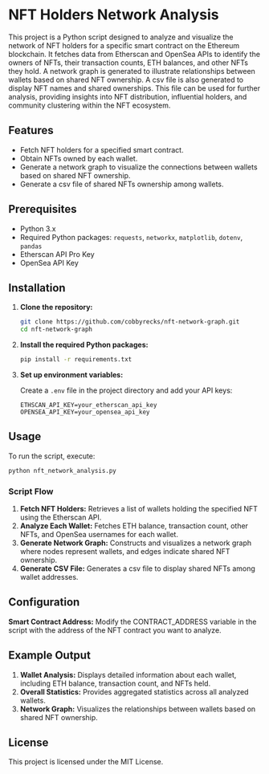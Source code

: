 # NFT Holders Network Analysis

This project is a Python script designed to analyze and visualize the network of NFT holders for a specific smart contract on the Ethereum blockchain. It fetches data from Etherscan and OpenSea APIs to identify the owners of NFTs, their transaction counts, ETH balances, and other NFTs they hold. A network graph is generated to illustrate relationships between wallets based on shared NFT ownership. A csv file is also generated to display NFT names and shared ownerships. This file can be used for further analysis, providing insights into NFT distribution, influential holders, and community clustering within the NFT ecosystem.

## Features

- Fetch NFT holders for a specified smart contract.
- Obtain NFTs owned by each wallet.
- Generate a network graph to visualize the connections between wallets based on shared NFT ownership.
- Generate a csv file of shared NFTs ownership among wallets.

## Prerequisites

- Python 3.x
- Required Python packages: `requests`, `networkx`, `matplotlib`, `dotenv`, `pandas`
- Etherscan API Pro Key
- OpenSea API Key

## Installation

1. **Clone the repository:**

   ```bash
   git clone https://github.com/cobbyrecks/nft-network-graph.git
   cd nft-network-graph
   ```
   
2. **Install the required Python packages:**

    ```bash
    pip install -r requirements.txt
   ```
   
3. **Set up environment variables:**
    
    Create a `.env` file in the project directory and add your API keys:

    ```plaintext
    ETHSCAN_API_KEY=your_etherscan_api_key
    OPENSEA_API_KEY=your_opensea_api_key
   ```

## Usage

To run the script, execute:

   ```bash
   python nft_network_analysis.py
   ```

### Script Flow
1. **Fetch NFT Holders:** Retrieves a list of wallets holding the specified NFT using the Etherscan API.
2. **Analyze Each Wallet:** Fetches ETH balance, transaction count, other NFTs, and OpenSea usernames for each wallet.
3. **Generate Network Graph:** Constructs and visualizes a network graph where nodes represent wallets, and edges indicate shared NFT ownership.
4. **Generate CSV File:** Generates a csv file to display shared NFTs among wallet addresses.

## Configuration

**Smart Contract Address:** Modify the CONTRACT_ADDRESS variable in the script with the address of the NFT contract you want to analyze.

## Example Output

1. **Wallet Analysis:** Displays detailed information about each wallet, including ETH balance, transaction count, and NFTs held.
2. **Overall Statistics:** Provides aggregated statistics across all analyzed wallets.
3. **Network Graph:** Visualizes the relationships between wallets based on shared NFT ownership.

## License

This project is licensed under the MIT License.
